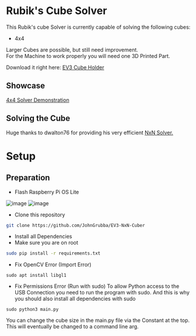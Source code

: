 # Rubik's Cube Solver

This Rubik's cube Solver is currently capable of solving the following cubes:

- 4x4

Larger Cubes are possible, but still need improvement.<br>
For the Machine to work properly you will need one 3D Printed Part.

Download it right here: <a href="https://www.tinkercad.com/things/d0IxvU92B2h?sharecode=Jh8IfUun2b3GN0zdoSJT3zGORd8c5wm-otYE1JK7ZZI">EV3 Cube Holder</a> 

## Showcase

<a href="https://youtube.com/watch?v=n9ZGZy9EfsQ">4x4 Solver Demonstration</a>

## Solving the Cube

Huge thanks to dwalton76 for providing his very efficient <a href="https://github.com/dwalton76/rubiks-cube-NxNxN-solver">NxN Solver.</a>

# Setup

## Preparation

- Flash Raspberry Pi OS Lite

![image](https://github.com/JohnGrubba/EV3-NxN-Cuber/assets/63007476/90b90f96-c6ed-4c61-96c8-0f0a16919649)
![image](https://github.com/JohnGrubba/EV3-NxN-Cuber/assets/63007476/472d5559-bda6-4ab7-ac01-c3f6f472740d)

- Clone this repository
```sh
git clone https://github.com/JohnGrubba/EV3-NxN-Cuber
```

- Install all Dependencies
- Make sure you are on root
```sh
sudo pip install -r requirements.txt
```

- Fix OpenCV Error (Import Error)
```
sudo apt install libgl1
```

- Fix Permissions Error (Run with sudo)
To allow Python access to the USB Connection you need to run the program with sudo. And this is why you should also install all dependencies with sudo
```
sudo python3 main.py
```
You can change the cube size in the main.py file via the Constant at the top. This will eventually be changed to a command line arg.
